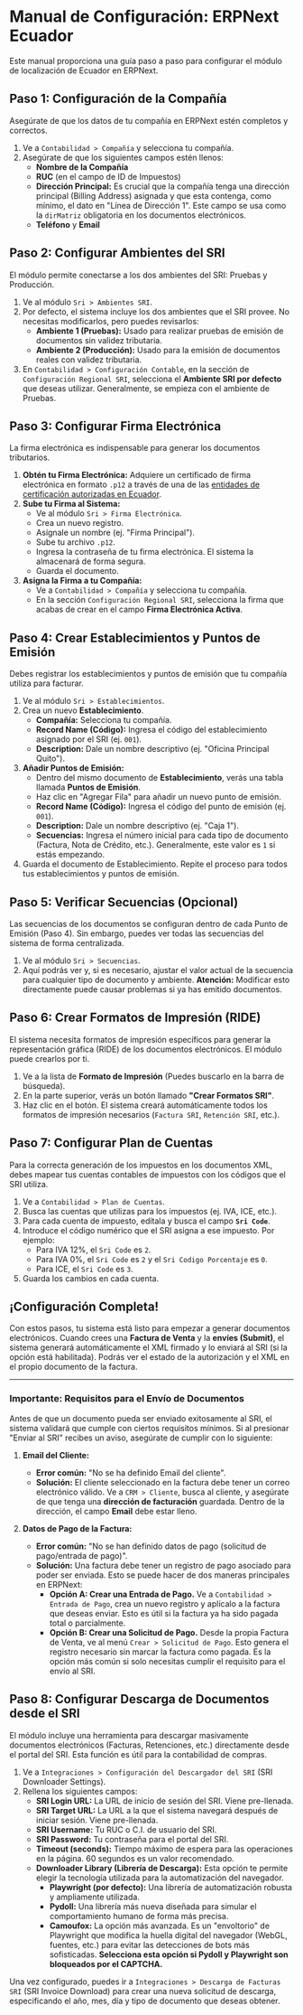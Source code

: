 # Manual de Configuración: ERPNext Ecuador

Este manual proporciona una guía paso a paso para configurar el módulo de localización de Ecuador en ERPNext.

## Paso 1: Configuración de la Compañía

Asegúrate de que los datos de tu compañía en ERPNext estén completos y correctos.
1.  Ve a `Contabilidad > Compañía` y selecciona tu compañía.
2.  Asegúrate de que los siguientes campos estén llenos:
    -   **Nombre de la Compañía**
    -   **RUC** (en el campo de ID de Impuestos)
    -   **Dirección Principal:** Es crucial que la compañía tenga una dirección principal (Billing Address) asignada y que esta contenga, como mínimo, el dato en "Línea de Dirección 1". Este campo se usa como la `dirMatriz` obligatoria en los documentos electrónicos.
    -   **Teléfono** y **Email**

## Paso 2: Configurar Ambientes del SRI

El módulo permite conectarse a los dos ambientes del SRI: Pruebas y Producción.
1.  Ve al módulo `Sri > Ambientes SRI`.
2.  Por defecto, el sistema incluye los dos ambientes que el SRI provee. No necesitas modificarlos, pero puedes revisarlos:
    -   **Ambiente 1 (Pruebas):** Usado para realizar pruebas de emisión de documentos sin validez tributaria.
    -   **Ambiente 2 (Producción):** Usado para la emisión de documentos reales con validez tributaria.
3.  En `Contabilidad > Configuración Contable`, en la sección de `Configuración Regional SRI`, selecciona el **Ambiente SRI por defecto** que deseas utilizar. Generalmente, se empieza con el ambiente de Pruebas.

## Paso 3: Configurar Firma Electrónica

La firma electrónica es indispensable para generar los documentos tributarios.
1.  **Obtén tu Firma Electrónica:** Adquiere un certificado de firma electrónica en formato `.p12` a través de una de las [entidades de certificación autorizadas en Ecuador](https://www.google.com/search?q=entidades+de+certificacion+autorizadas+ecuador).
2.  **Sube tu Firma al Sistema:**
    -   Ve al módulo `Sri > Firma Electrónica`.
    -   Crea un nuevo registro.
    -   Asígnale un nombre (ej. "Firma Principal").
    -   Sube tu archivo `.p12`.
    -   Ingresa la contraseña de tu firma electrónica. El sistema la almacenará de forma segura.
    -   Guarda el documento.
3.  **Asigna la Firma a tu Compañía:**
    -   Ve a `Contabilidad > Compañía` y selecciona tu compañía.
    -   En la sección `Configuración Regional SRI`, selecciona la firma que acabas de crear en el campo **Firma Electrónica Activa**.

## Paso 4: Crear Establecimientos y Puntos de Emisión

Debes registrar los establecimientos y puntos de emisión que tu compañía utiliza para facturar.
1.  Ve al módulo `Sri > Establecimientos`.
2.  Crea un nuevo **Establecimiento**.
    -   **Compañía:** Selecciona tu compañía.
    -   **Record Name (Código):** Ingresa el código del establecimiento asignado por el SRI (ej. `001`).
    -   **Description:** Dale un nombre descriptivo (ej. "Oficina Principal Quito").
3.  **Añadir Puntos de Emisión:**
    -   Dentro del mismo documento de **Establecimiento**, verás una tabla llamada **Puntos de Emisión**.
    -   Haz clic en "Agregar Fila" para añadir un nuevo punto de emisión.
    -   **Record Name (Código):** Ingresa el código del punto de emisión (ej. `001`).
    -   **Description:** Dale un nombre descriptivo (ej. "Caja 1").
    -   **Secuencias:** Ingresa el número inicial para cada tipo de documento (Factura, Nota de Crédito, etc.). Generalmente, este valor es `1` si estás empezando.
4.  Guarda el documento de Establecimiento. Repite el proceso para todos tus establecimientos y puntos de emisión.

## Paso 5: Verificar Secuencias (Opcional)

Las secuencias de los documentos se configuran dentro de cada Punto de Emisión (Paso 4). Sin embargo, puedes ver todas las secuencias del sistema de forma centralizada.
1.  Ve al módulo `Sri > Secuencias`.
2.  Aquí podrás ver y, si es necesario, ajustar el valor actual de la secuencia para cualquier tipo de documento y ambiente. **Atención:** Modificar esto directamente puede causar problemas si ya has emitido documentos.

## Paso 6: Crear Formatos de Impresión (RIDE)

El sistema necesita formatos de impresión específicos para generar la representación gráfica (RIDE) de los documentos electrónicos. El módulo puede crearlos por ti.

1.  Ve a la lista de **Formato de Impresión** (Puedes buscarlo en la barra de búsqueda).
2.  En la parte superior, verás un botón llamado **"Crear Formatos SRI"**.
3.  Haz clic en el botón. El sistema creará automáticamente todos los formatos de impresión necesarios (`Factura SRI`, `Retención SRI`, etc.).

## Paso 7: Configurar Plan de Cuentas

Para la correcta generación de los impuestos en los documentos XML, debes mapear tus cuentas contables de impuestos con los códigos que el SRI utiliza.

1.  Ve a `Contabilidad > Plan de Cuentas`.
2.  Busca las cuentas que utilizas para los impuestos (ej. IVA, ICE, etc.).
3.  Para cada cuenta de impuesto, edítala y busca el campo **`Sri Code`**.
4.  Introduce el código numérico que el SRI asigna a ese impuesto. Por ejemplo:
    -   Para IVA 12%, el `Sri Code` es `2`.
    -   Para IVA 0%, el `Sri Code` es `2` y el `Sri Codigo Porcentaje` es `0`.
    -   Para ICE, el `Sri Code` es `3`.
5.  Guarda los cambios en cada cuenta.

## ¡Configuración Completa!

Con estos pasos, tu sistema está listo para empezar a generar documentos electrónicos. Cuando crees una **Factura de Venta** y la **envíes (Submit)**, el sistema generará automáticamente el XML firmado y lo enviará al SRI (si la opción está habilitada). Podrás ver el estado de la autorización y el XML en el propio documento de la factura.

---

### **Importante: Requisitos para el Envío de Documentos**

Antes de que un documento pueda ser enviado exitosamente al SRI, el sistema validará que cumple con ciertos requisitos mínimos. Si al presionar "Enviar al SRI" recibes un aviso, asegúrate de cumplir con lo siguiente:

1.  **Email del Cliente:**
    -   **Error común:** "No se ha definido Email del cliente".
    -   **Solución:** El cliente seleccionado en la factura debe tener un correo electrónico válido. Ve a `CRM > Cliente`, busca al cliente, y asegúrate de que tenga una **dirección de facturación** guardada. Dentro de la dirección, el campo **Email** debe estar lleno.

2.  **Datos de Pago de la Factura:**
    -   **Error común:** "No se han definido datos de pago (solicitud de pago/entrada de pago)".
    -   **Solución:** Una factura debe tener un registro de pago asociado para poder ser enviada. Esto se puede hacer de dos maneras principales en ERPNext:
        -   **Opción A: Crear una Entrada de Pago.** Ve a `Contabilidad > Entrada de Pago`, crea un nuevo registro y aplícalo a la factura que deseas enviar. Esto es útil si la factura ya ha sido pagada total o parcialmente.
        -   **Opción B: Crear una Solicitud de Pago.** Desde la propia Factura de Venta, ve al menú `Crear > Solicitud de Pago`. Esto genera el registro necesario sin marcar la factura como pagada. Es la opción más común si solo necesitas cumplir el requisito para el envío al SRI.

## Paso 8: Configurar Descarga de Documentos desde el SRI

El módulo incluye una herramienta para descargar masivamente documentos electrónicos (Facturas, Retenciones, etc.) directamente desde el portal del SRI. Esta función es útil para la contabilidad de compras.

1.  Ve a `Integraciones > Configuración del Descargador del SRI` (SRI Downloader Settings).
2.  Rellena los siguientes campos:
    -   **SRI Login URL:** La URL de inicio de sesión del SRI. Viene pre-llenada.
    -   **SRI Target URL:** La URL a la que el sistema navegará después de iniciar sesión. Viene pre-llenada.
    -   **SRI Username:** Tu RUC o C.I. de usuario del SRI.
    -   **SRI Password:** Tu contraseña para el portal del SRI.
    -   **Timeout (seconds):** Tiempo máximo de espera para las operaciones en la página. 60 segundos es un valor recomendado.
    -   **Downloader Library (Librería de Descarga):** Esta opción te permite elegir la tecnología utilizada para la automatización del navegador.
        -   **Playwright (por defecto):** Una librería de automatización robusta y ampliamente utilizada.
        -   **Pydoll:** Una librería más nueva diseñada para simular el comportamiento humano de forma más precisa.
        -   **Camoufox:** La opción más avanzada. Es un "envoltorio" de Playwright que modifica la huella digital del navegador (WebGL, fuentes, etc.) para evitar las detecciones de bots más sofisticadas. **Selecciona esta opción si Pydoll y Playwright son bloqueados por el CAPTCHA.**

Una vez configurado, puedes ir a `Integraciones > Descarga de Facturas SRI` (SRI Invoice Download) para crear una nueva solicitud de descarga, especificando el año, mes, día y tipo de documento que deseas obtener.
